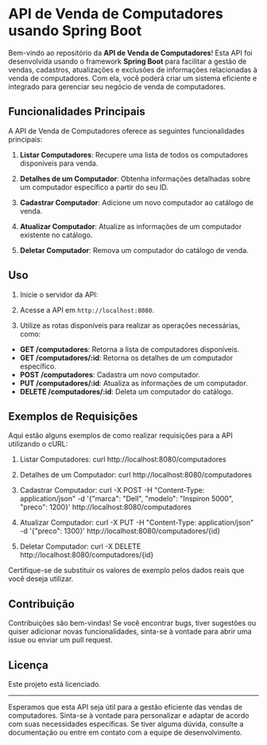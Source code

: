 # API de Venda de Computadores usando Spring Boot

Bem-vindo ao repositório da **API de Venda de Computadores**! Esta API foi desenvolvida usando o framework **Spring Boot** para facilitar a gestão de vendas, cadastros, atualizações e exclusões de informações relacionadas à venda de computadores. Com ela, você poderá criar um sistema eficiente e integrado para gerenciar seu negócio de venda de computadores.

## Funcionalidades Principais

A API de Venda de Computadores oferece as seguintes funcionalidades principais:

1. **Listar Computadores**: Recupere uma lista de todos os computadores disponíveis para venda.

2. **Detalhes de um Computador**: Obtenha informações detalhadas sobre um computador específico a partir do seu ID.

3. **Cadastrar Computador**: Adicione um novo computador ao catálogo de venda.

4. **Atualizar Computador**: Atualize as informações de um computador existente no catálogo.

5. **Deletar Computador**: Remova um computador do catálogo de venda.

## Uso

1. Inicie o servidor da API:

2. Acesse a API em `http://localhost:8080`.

3. Utilize as rotas disponíveis para realizar as operações necessárias, como:

- **GET /computadores**: Retorna a lista de computadores disponíveis.
- **GET /computadores/:id**: Retorna os detalhes de um computador específico.
- **POST /computadores**: Cadastra um novo computador.
- **PUT /computadores/:id**: Atualiza as informações de um computador.
- **DELETE /computadores/:id**: Deleta um computador do catálogo.

## Exemplos de Requisições

Aqui estão alguns exemplos de como realizar requisições para a API utilizando o cURL:

1. Listar Computadores:
curl http://localhost:8080/computadores

2. Detalhes de um Computador:
curl http://localhost:8080/computadores

3. Cadastrar Computador:
curl -X POST -H "Content-Type: application/json" -d '{"marca": "Dell", "modelo": "Inspiron 5000", "preco": 1200}' http://localhost:8080/computadores

4. Atualizar Computador:
curl -X PUT -H "Content-Type: application/json" -d '{"preco": 1300}' http://localhost:8080/computadores/{id}

5. Deletar Computador:
curl -X DELETE http://localhost:8080/computadores/{id}


Certifique-se de substituir os valores de exemplo pelos dados reais que você deseja utilizar.

## Contribuição

Contribuições são bem-vindas! Se você encontrar bugs, tiver sugestões ou quiser adicionar novas funcionalidades, sinta-se à vontade para abrir uma issue ou enviar um pull request.

## Licença

Este projeto está licenciado.

---

Esperamos que esta API seja útil para a gestão eficiente das vendas de computadores. Sinta-se à vontade para personalizar e adaptar de acordo com suas necessidades específicas. Se tiver alguma dúvida, consulte a documentação ou entre em contato com a equipe de desenvolvimento.


